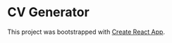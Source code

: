 # CV Generator

This project was bootstrapped with [Create React App](https://github.com/facebook/create-react-app).
